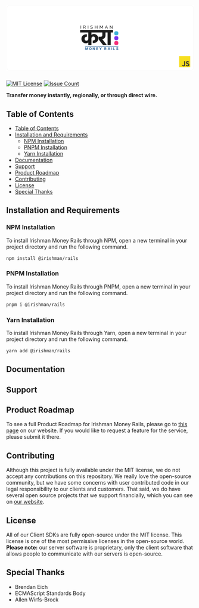 # ![Irishman Money Rails's JavaScript SDK](https://raw.githubusercontent.com/irishman-cloud/rails-javascript/master/.github/banner.svg)

[![MIT License](https://img.shields.io/github/license/irishman-cloud/rails-javascript)](https://github.com/irishman-cloud/rails-javascript)
[![Issue Count](https://img.shields.io/gitea/issues/open/irishman-cloud/rails-javascript)](https://github.com/irishman-cloud/rails-javascript/issues)

<b align="center">Transfer money instantly, regionally, or through direct wire.</b>

## Table of Contents

- [Table of Contents](#table-of-contents)
- [Installation and Requirements](#installation-and-requirements)
  - [NPM Installation](#npm-installation)
  - [PNPM Installation](#pnpm-installation)
  - [Yarn Installation](#yarn-installation)
- [Documentation](#documentation)
- [Support](#support)
- [Product Roadmap](#product-roadmap)
- [Contributing](#contributing)
- [License](#license)
- [Special Thanks](#special-thanks)

## Installation and Requirements

### NPM Installation

To install Irishman Money Rails through NPM, open a new terminal in your project directory and run the following command.

```bash
npm install @irishman/rails
```

### PNPM Installation

To install Irishman Money Rails through PNPM, open a new terminal in your project directory and run the following command.

```bash
pnpm i @irishman/rails
```

### Yarn Installation

To install Irishman Money Rails through Yarn, open a new terminal in your project directory and run the following command.

```bash
yarn add @irishman/rails
```

## Documentation

## Support

## Product Roadmap

To see a full Product Roadmap for Irishman Money Rails, please go to [this page](https://irishman.cloud/service/rails/roadmap) on our website. If you would like to request a feature for the service, please submit it there.

## Contributing

Although this project is fully available under the MIT license, we do not accept any contributions on this repository. We really love the open-source community, but we have some concerns with user contributed code in our legal responsibility to our clients and customers. That said, we do have several open source projects that we support financially, which you can see on [our website](https://irishman.cloud/).

## License

All of our Client SDKs are fully open-source under the MIT license. This license is one of the most permissive licenses in the open-source world. **Please note:** our server software is proprietary, only the client software that allows people to communicate with our servers is open-source.

## Special Thanks

- Brendan Eich
- ECMAScript Standards Body
- Allen Wirfs-Brock
